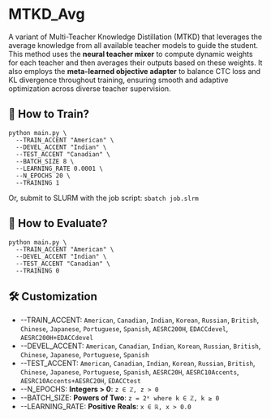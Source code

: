 # MTKD_Avg
A variant of Multi-Teacher Knowledge Distillation (MTKD) that leverages the average knowledge from all available teacher models to guide the student. This method uses the **neural teacher mixer** to compute dynamic weights for each teacher and then averages their outputs based on these weights. It also employs the **meta-learned objective adapter** to balance CTC loss and KL divergence throughout training, ensuring smooth and adaptive optimization across diverse teacher supervision.

## 🚀 How to Train?
```
python main.py \
  --TRAIN_ACCENT "American" \
  --DEVEL_ACCENT "Indian" \
  --TEST_ACCENT "Canadian" \
  --BATCH_SIZE 8 \
  --LEARNING_RATE 0.0001 \
  --N_EPOCHS 20 \
  --TRAINING 1
```
Or, submit to SLURM with the job script: `sbatch job.slrm`


## 🧪 How to Evaluate?
```
python main.py \
  --TRAIN_ACCENT "American" \
  --DEVEL_ACCENT "Indian" \
  --TEST_ACCENT "Canadian" \
  --TRAINING 0
```


## 🛠️ Customization
- --TRAIN_ACCENT: `American`, `Canadian`, `Indian`, `Korean`, `Russian`, `British`, `Chinese`, `Japanese`, `Portuguese`, `Spanish`, `AESRC200H`, `EDACCdevel`, `AESRC200H+EDACCdevel`
- --DEVEL_ACCENT: `American`, `Canadian`, `Indian`, `Korean`, `Russian`, `British`, `Chinese`, `Japanese`, `Portuguese`, `Spanish`
- --TEST_ACCENT: `American`, `Canadian`, `Indian`, `Korean`, `Russian`, `British`, `Chinese`, `Japanese`, `Portuguese`, `Spanish`, `AESRC20H`, `AESRC10Accents`, `AESRC10Accents+AESRC20H`, `EDACCtest`
- --N_EPOCHS: **Integers > 0**: `z ∈ ℤ, z > 0`
- --BATCH_SIZE: **Powers of Two**: `z = 2ᵏ where k ∈ ℤ, k ≥ 0`
- --LEARNING_RATE: **Positive Reals**: `x ∈ ℝ, x > 0.0`
